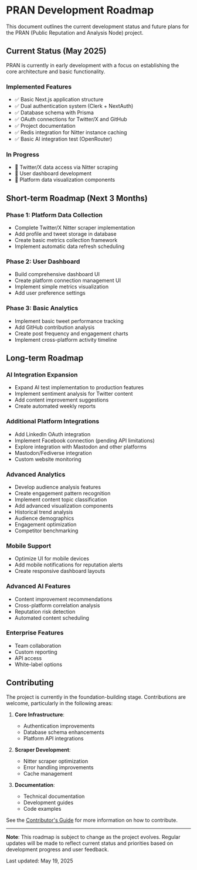 # PRAN Development Roadmap

This document outlines the current development status and future plans for the PRAN (Public Reputation and Analysis Node) project.

## Current Status (May 2025)

PRAN is currently in early development with a focus on establishing the core architecture and basic functionality.

### Implemented Features

- ✅ Basic Next.js application structure
- ✅ Dual authentication system (Clerk + NextAuth)
- ✅ Database schema with Prisma
- ✅ OAuth connections for Twitter/X and GitHub
- ✅ Project documentation
- ✅ Redis integration for Nitter instance caching
- ✅ Basic AI integration test (OpenRouter)

### In Progress

- 🔄 Twitter/X data access via Nitter scraping
- 🔄 User dashboard development
- 🔄 Platform data visualization components

## Short-term Roadmap (Next 3 Months)

### Phase 1: Platform Data Collection 

- Complete Twitter/X Nitter scraper implementation
- Add profile and tweet storage in database
- Create basic metrics collection framework
- Implement automatic data refresh scheduling

### Phase 2: User Dashboard 

- Build comprehensive dashboard UI
- Create platform connection management UI
- Implement simple metrics visualization
- Add user preference settings

### Phase 3: Basic Analytics

- Implement basic tweet performance tracking
- Add GitHub contribution analysis
- Create post frequency and engagement charts
- Implement cross-platform activity timeline

## Long-term Roadmap 

### AI Integration Expansion

- Expand AI test implementation to production features
- Implement sentiment analysis for Twitter content
- Add content improvement suggestions
- Create automated weekly reports

### Additional Platform Integrations

- Add LinkedIn OAuth integration
- Implement Facebook connection (pending API limitations)
- Explore integration with Mastodon and other platforms
- Mastodon/Fediverse integration
- Custom website monitoring

### Advanced Analytics

- Develop audience analysis features
- Create engagement pattern recognition
- Implement content topic classification
- Add advanced visualization components
- Historical trend analysis
- Audience demographics
- Engagement optimization
- Competitor benchmarking

### Mobile Support

- Optimize UI for mobile devices
- Add mobile notifications for reputation alerts
- Create responsive dashboard layouts

### Advanced AI Features

- Content improvement recommendations
- Cross-platform correlation analysis
- Reputation risk detection
- Automated content scheduling

### Enterprise Features

- Team collaboration
- Custom reporting
- API access
- White-label options

## Contributing

The project is currently in the foundation-building stage. Contributions are welcome, particularly in the following areas:

1. **Core Infrastructure**:
   - Authentication improvements
   - Database schema enhancements
   - Platform API integrations

2. **Scraper Development**:
   - Nitter scraper optimization
   - Error handling improvements
   - Cache management

3. **Documentation**:
   - Technical documentation
   - Development guides
   - Code examples

See the [Contributor's Guide](./contributors-guide.md) for more information on how to contribute.

---

**Note**: This roadmap is subject to change as the project evolves. Regular updates will be made to reflect current status and priorities based on development progress and user feedback.

Last updated: May 19, 2025